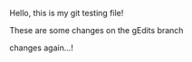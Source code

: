 Hello, this is my git testing file!

These are some changes on the gEdits branch

changes again...!
